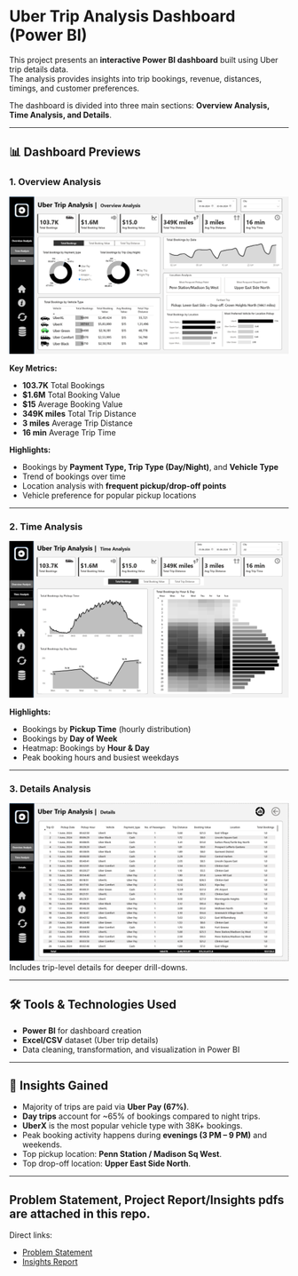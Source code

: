 # Uber Trip Analysis Dashboard (Power BI)

This project presents an **interactive Power BI dashboard** built using Uber trip details data.  
The analysis provides insights into trip bookings, revenue, distances, timings, and customer preferences.  

The dashboard is divided into three main sections: **Overview Analysis, Time Analysis, and Details**. 

---

## 📊 Dashboard Previews

### 1. Overview Analysis
![Overview Dashboard](https://github.com/gitika-12/Uber-Trip-Analysis/blob/main/images/Overview%20SS.png)

**Key Metrics:**
- **103.7K** Total Bookings  
- **$1.6M** Total Booking Value  
- **$15** Average Booking Value  
- **349K miles** Total Trip Distance  
- **3 miles** Average Trip Distance  
- **16 min** Average Trip Time  

**Highlights:**
- Bookings by **Payment Type, Trip Type (Day/Night)**, and **Vehicle Type**  
- Trend of bookings over time  
- Location analysis with **frequent pickup/drop-off points**  
- Vehicle preference for popular pickup locations  

---

### 2. Time Analysis
![Time Analysis Dashboard](https://github.com/gitika-12/Uber-Trip-Analysis/blob/main/images/Time%20Analysis%20SS.png)

**Highlights:**
- Bookings by **Pickup Time** (hourly distribution)  
- Bookings by **Day of Week**  
- Heatmap: Bookings by **Hour & Day**  
- Peak booking hours and busiest weekdays  

---

### 3. Details Analysis
![Details Dashboard](https://github.com/gitika-12/Uber-Trip-Analysis/blob/main/images/Details%20SS.png)
Includes trip-level details for deeper drill-downs.

---

## 🛠 Tools & Technologies Used
- **Power BI** for dashboard creation  
- **Excel/CSV** dataset (Uber trip details)  
- Data cleaning, transformation, and visualization in Power BI  

---

## 🎯 Insights Gained
- Majority of trips are paid via **Uber Pay (67%)**.  
- **Day trips** account for ~65% of bookings compared to night trips.  
- **UberX** is the most popular vehicle type with 38K+ bookings.  
- Peak booking activity happens during **evenings (3 PM – 9 PM)** and weekends.  
- Top pickup location: **Penn Station / Madison Sq West**.  
- Top drop-off location: **Upper East Side North**.  

---

## Problem Statement, Project Report/Insights pdfs are attached in this repo.
Direct links:
- [Problem Statement](https://github.com/gitika-12/Uber-Trip-Analysis/blob/main/Problem%20Statement.pdf)
- [Insights Report](https://github.com/gitika-12/Uber-Trip-Analysis/blob/main/Insights%20and%20Report.pdf)
